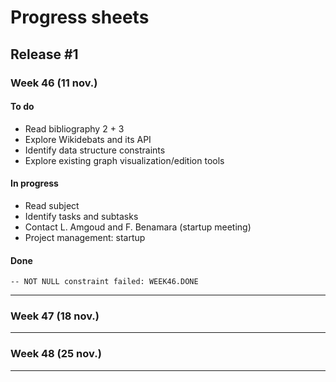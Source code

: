 # Progress sheets

## Release #1

### Week 46 (11 nov.)

#### To do

 - Read bibliography 2 + 3
 - Explore Wikidebats and its API
 - Identify data structure constraints
 - Explore existing graph visualization/edition tools
 
#### In progress

 - Read subject
 - Identify tasks and subtasks
 - Contact L. Amgoud and F. Benamara (startup meeting)
 - Project management: startup

#### Done

	-- NOT NULL constraint failed: WEEK46.DONE

---

### Week 47 (18 nov.)
---
### Week 48 (25 nov.)
---